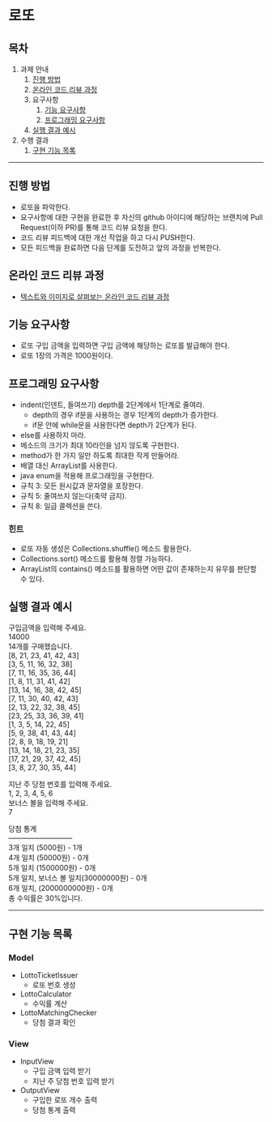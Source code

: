 # 로또

## 목차

1. 과제 안내
    1. [진행 방법](#진행-방법)
    2. [온라인 코드 리뷰 과정](#온라인-코드-리뷰-과정)
    3. 요구사항
        1. [기능 요구사항](#기능-요구사항)
        2. [프로그래밍 요구사항](#프로그래밍-요구사항)
    4. [실행 결과 예시](#실행-결과-예시)
2. 수행 결과
    1. [구현 기능 목록](#구현-기능-목록)
    <!-- 2. [프로그램 실행 화면](#프로그램-실행-화면) -->

---

## 진행 방법

* 로또을 파악한다.
* 요구사항에 대한 구현을 완료한 후 자신의 github 아이디에 해당하는 브랜치에 Pull Request(이하 PR)를 통해 코드 리뷰 요청을 한다.
* 코드 리뷰 피드백에 대한 개선 작업을 하고 다시 PUSH한다.
* 모든 피드백을 완료하면 다음 단계를 도전하고 앞의 과정을 반복한다.

## 온라인 코드 리뷰 과정

* [텍스트와 이미지로 살펴보는 온라인 코드 리뷰 과정](https://github.com/next-step/nextstep-docs/tree/master/codereview)

## 기능 요구사항

* 로또 구입 금액을 입력하면 구입 금액에 해당하는 로또를 발급해야 한다.
* 로또 1장의 가격은 1000원이다.

## 프로그래밍 요구사항

* indent(인덴트, 들여쓰기) depth를 2단계에서 1단계로 줄여라.
  * depth의 경우 if문을 사용하는 경우 1단계의 depth가 증가한다.
  * if문 안에 while문을 사용한다면 depth가 2단계가 된다.
* else를 사용하지 마라.
* 메소드의 크기가 최대 10라인을 넘지 않도록 구현한다.
* method가 한 가지 일만 하도록 최대한 작게 만들어라.
* 배열 대신 ArrayList를 사용한다.
* java enum을 적용해 프로그래밍을 구현한다.
* 규칙 3: 모든 원시값과 문자열을 포장한다.
* 규칙 5: 줄여쓰지 않는다(축약 금지).
* 규칙 8: 일급 콜렉션을 쓴다.

### 힌트

* 로또 자동 생성은 Collections.shuffle() 메소드 활용한다.
* Collections.sort() 메소드를 활용해 정렬 가능하다.
* ArrayList의 contains() 메소드를 활용하면 어떤 값이 존재하는지 유무를 판단할 수 있다.

## 실행 결과 예시

구입금액을 입력해 주세요.  
14000  
14개를 구매했습니다.  
[8, 21, 23, 41, 42, 43]  
[3, 5, 11, 16, 32, 38]  
[7, 11, 16, 35, 36, 44]  
[1, 8, 11, 31, 41, 42]  
[13, 14, 16, 38, 42, 45]  
[7, 11, 30, 40, 42, 43]  
[2, 13, 22, 32, 38, 45]  
[23, 25, 33, 36, 39, 41]  
[1, 3, 5, 14, 22, 45]  
[5, 9, 38, 41, 43, 44]  
[2, 8, 9, 18, 19, 21]  
[13, 14, 18, 21, 23, 35]  
[17, 21, 29, 37, 42, 45]  
[3, 8, 27, 30, 35, 44]  

지난 주 당첨 번호를 입력해 주세요.  
1, 2, 3, 4, 5, 6  
보너스 볼을 입력해 주세요.  
7  

당첨 통계  
&#8213;&#8213;&#8213;&#8213;&#8213;&#8213;&#8213;&#8213;&#8213;  
3개 일치 (5000원) - 1개  
4개 일치 (50000원) - 0개  
5개 일치 (1500000원) - 0개  
5개 일치, 보너스 볼 일치(30000000원) - 0개  
6개 일치, (2000000000원) - 0개  
총 수익률은 30%입니다.

---

## 구현 기능 목록

### Model

* LottoTicketIssuer
  * 로또 번호 생성
* LottoCalculator
  * 수익률 계산
* LottoMatchingChecker
  * 당첨 결과 확인

### View

* InputView
  * 구입 금액 입력 받기
  * 지난 주 당첨 번호 입력 받기
* OutputView
  * 구입한 로또 개수 출력
  * 당첨 통계 출력
